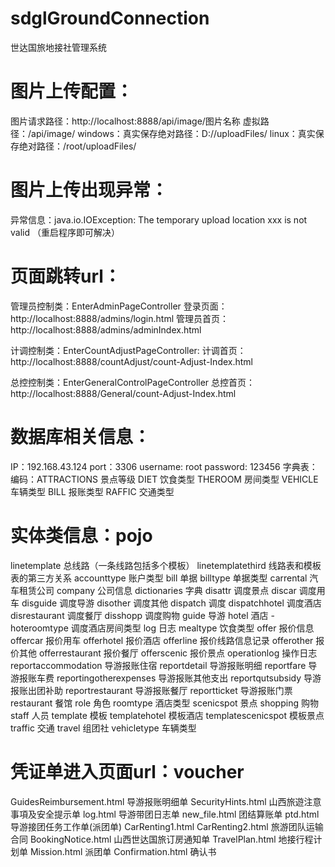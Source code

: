 # sdglGroundConnection
世达国旅地接社管理系统

# 图片上传配置：
图片请求路径：http://localhost:8888/api/image/图片名称
虚拟路径：/api/image/
windows：真实保存绝对路径：D://uploadFiles/
linux：真实保存绝对路径：/root/uploadFiles/

# 图片上传出现异常：
异常信息：java.io.IOException: The temporary upload location xxx is not valid （重启程序即可解决）

# 页面跳转url：
管理员控制类：EnterAdminPageController
登录页面：http://localhost:8888/admins/login.html
管理员首页：http://localhost:8888/admins/adminIndex.html

计调控制类：EnterCountAdjustPageController:
计调首页：http://localhost:8888/countAdjust/count-Adjust-Index.html

总控控制类：EnterGeneralControlPageController
总控首页：http://localhost:8888/General/count-Adjust-Index.html

# 数据库相关信息：
IP：192.168.43.124
port：3306
username: root
password: 123456
字典表：
编码：ATTRACTIONS 景点等级
      DIET 饮食类型
      THEROOM 房间类型
      VEHICLE 车辆类型
      BILL 报账类型
      RAFFIC 交通类型
                          
# 实体类信息：pojo
linetemplate 总线路（一条线路包括多个模板）
linetemplatethird 线路表和模板表的第三方关系
accounttype 账户类型
bill   单据
billtype 单据类型
carrental 汽车租赁公司
company 公司信息
dictionaries 字典
disattr 调度景点
discar 	调度用车
disguide 调度导游
disother 调度其他
dispatch 调度
dispatchhotel 调度酒店
disrestaurant 调度餐厅
disshopp  调度购物
guide 导游
hotel 酒店 -
hoteroomtype 调度酒店房间类型
log  日志
mealtype 饮食类型
offer 报价信息
offercar 报价用车
offerhotel 报价酒店
offerline 报价线路信息记录
offerother 报价其他
offerrestaurant 报价餐厅
offerscenic 报价景点
operationlog 操作日志
reportaccommodation 导游报账住宿
reportdetail 导游报账明细
reportfare 导游报账车费
reportingotherexpenses 导游报账其他支出
reportqutsubsidy 导游报账出团补助
reportrestaurant 导游报账餐厅
reportticket 导游报账门票
restaurant  餐馆
role  角色
roomtype 酒店类型
scenicspot 景点
shopping 购物
staff  人员
template  模板
templatehotel  模板酒店
templatescenicspot 模板景点
traffic 交通
travel 组团社
vehicletype 车辆类型

# 凭证单进入页面url：voucher
GuidesReimbursement.html  导游报账明细单
SecurityHints.html        山西旅遊注意事項及安全提示单
log.html		  导游带团日志单
new_file.html		  团结算账单
ptd.html		  导游接团任务工作单(派团单)
CarRenting1.html CarRenting2.html 旅游团队运输合同
BookingNotice.html        山西世达国旅订房通知单
TravelPlan.html		  地接行程计划单
Mission.html		  派团单
Confirmation.html	  确认书
